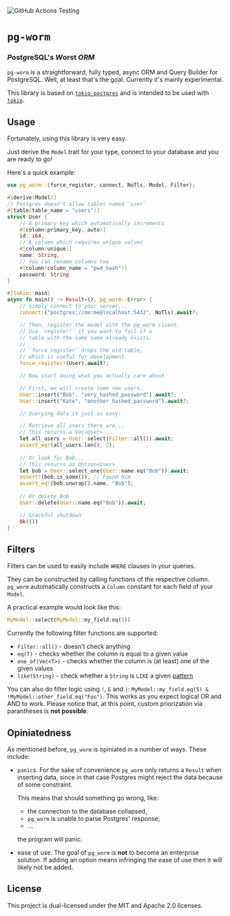 ![GitHub Actions Testing](https://github.com/Einliterflasche/pg-worm/actions/workflows/rust.yml/badge.svg)

# `pg-worm`
### *P*ost*g*reSQL's *W*orst *ORM*
`pg-worm` is a straightforward, fully typed, async ORM and Query Builder for PostgreSQL.
Well, at least that's the goal. Currently it's mainly experimental.

This library is based on [`tokio_postgres`](https://docs.rs/tokio-postgres/0.7.8/tokio_postgres/index.html) 
and is intended to be used with [`tokio`](https://tokio.rs/).

## Usage
Fortunately, using this library is very easy.

Just derive the `Model` trait for your type, connect to your database 
and you are ready to go!

Here's a quick example: 

```rust
use pg_worm::{force_register, connect, NoTls, Model, Filter};

#[derive(Model)]
// Postgres doesn't allow tables named `user`
#[table(table_name = "users")]
struct User {
    // A primary key which automatically increments
    #[column(primary_key, auto)]
    id: i64,
    // A column which requires unique values
    #[column(unique)]
    name: String,
    // You can rename columns too
    #[column(column_name = "pwd_hash")]
    password: String
} 

#[tokio::main]
async fn main() -> Result<(), pg_worm::Error> {
    // Simply connect to your server...
    connect!("postgres://me:me@localhost:5432", NoTls).await?;

    // Then, register the model with the pg_worm client.
    // Use `register!` if you want to fail if a
    // table with the same name already exists.
    //
    // `force_register` drops the old table,
    // which is useful for development.
    force_register!(User).await?;

    // Now start doing what you actually care about.

    // First, we will create some new users.
    User::insert("Bob", "very_hashed_password").await?;
    User::insert("Kate", "another_hashed_password").await?;

    // Querying data is just as easy:

    // Retrieve all users there are...
    // This returns a Vec<User>
    let all_users = User::select(Filter::all()).await;     
    assert_eq!(all_users.len(), 2);
    
    // Or look for Bob... 
    // This returns an Option<User>
    let bob = User::select_one(User::name.eq("Bob")).await;
    assert!(bob.is_some()); // Found him
    assert_eq!(bob.unwrap().name, "Bob");
    
    // Or delete Bob
    User::delete(User::name.eq("Bob")).await;

    // Graceful shutdown
    Ok(())
}
```

## Filters
Filters can be used to easily include `WHERE` clauses in your queries. 

They can be constructed by calling functions of the respective column. 
`pg_worm` automatically constructs a `Column` constant for each field 
of your `Model`. 

A practical example would look like this:

```rust
MyModel::select(MyModel::my_field.eq(5))
```

Currently the following filter functions are supported:

 * `Filter::all()` - doesn't check anything
 * `eq(T)` - checks whether the column is equal to a given value
 * `one_of(Vec<T>)` - checks whether the column is (at least) one of the given values
 * `like(String)` - check whether a `String` is `LIKE` a given [pattern](https://www.postgresql.org/docs/current/functions-matching.html)
 
You can also do filter logic using `!`, `&` and `|`: `MyModel::my_field.eq(5) & !MyModel::other_field.eq("Foo")`.
This works as you expect logical OR and AND to work.
Please notice that, at this point, custom priorization via parantheses 
is **not possible**.

## Opiniatedness
As mentioned before, `pg_worm` is opiniated in a number of ways. 
These include:

 * `panic`s. For the sake of convenience `pg_worm` only returns a  `Result` when 
   inserting data, since in that case Postgres might reject the data because of
   some constraint. 

   This means that should something go wrong, like:
    - the connection to the database collapsed,
    - `pg_worm` is unable to parse Postgres' response,
    - ...
   
   the program will panic.
 * ease of use. The goal of `pg_worm` is **not** to become an enterprise solution.
   If adding an option means infringing the ease of use then it will likely
   not be added.

## License
This project is dual-licensed under the MIT and Apache 2.0 licenses.
